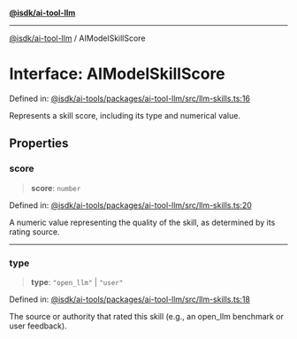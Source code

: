 [**@isdk/ai-tool-llm**](../README.md)

***

[@isdk/ai-tool-llm](../globals.md) / AIModelSkillScore

# Interface: AIModelSkillScore

Defined in: [@isdk/ai-tools/packages/ai-tool-llm/src/llm-skills.ts:16](https://github.com/isdk/ai-tool-llm.js/blob/b85f02c051e6cb4b9c451fe72592c4077cb731a4/src/llm-skills.ts#L16)

Represents a skill score, including its type and numerical value.

## Properties

### score

> **score**: `number`

Defined in: [@isdk/ai-tools/packages/ai-tool-llm/src/llm-skills.ts:20](https://github.com/isdk/ai-tool-llm.js/blob/b85f02c051e6cb4b9c451fe72592c4077cb731a4/src/llm-skills.ts#L20)

A numeric value representing the quality of the skill, as determined by its rating source.

***

### type

> **type**: `"open_llm"` \| `"user"`

Defined in: [@isdk/ai-tools/packages/ai-tool-llm/src/llm-skills.ts:18](https://github.com/isdk/ai-tool-llm.js/blob/b85f02c051e6cb4b9c451fe72592c4077cb731a4/src/llm-skills.ts#L18)

The source or authority that rated this skill (e.g., an open_llm benchmark or user feedback).
